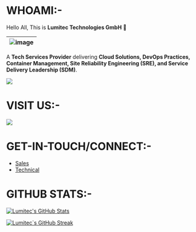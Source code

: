 # WHOAMI:-

Hello All, This is __Lumitec Technologies GmbH__ 👋

<!--
| <img src="Images/Lumitec-Logo.png" alt="Lumitec Technologies" width="48"> |
| ----------- |
-->

| ![image](https://github.com/user-attachments/assets/b17ee676-99b6-4550-baa6-ba73b731610e) |
| ----------- |

A __Tech Services Provider__ delivering __Cloud Solutions, DevOps Practices, Container Management, Site Reliability Engineering (SRE), and Service Delivery Leadership (SDM)__.

![](https://komarev.com/ghpvc/?username=LTCloudCoder&style=for-the-badge&color=green)

# VISIT US:-

  <a href="https://lumitec.tech/">
    <img src="https://img.shields.io/badge/-lumitech.tech-black?style=flat-square&logo=dev.to&logoColor=white"/>
  </a> 
  
<!--
-  [Blog](https://dev.to/arindam0310018/)
-  [LinkedIn](https://www.linkedin.com/in/arindam-mitra-28981095/) 
-  [Twitter](https://twitter.com/arindam0310018/) 
-  [Sessionize](https://sessionize.com/arindam0310018/)
-  [GitHub](https://github.com/arindam0310018)
-  [Facebook](https://www.facebook.com/arindam.mitra.790) 

-->

# GET-IN-TOUCH/CONNECT:-

-  [Sales](mailto:info@lumitec.tech)
-  [Technical](mailto:Cloud@lumitec.tech)

# GITHUB STATS:-

[![Lumitec's GitHub Stats](https://github-readme-stats.vercel.app/api?username=LTCloudCoder&show_icons=true&theme=radical)](https://github.com/anuraghazra/github-readme-stats)

[![Lumitec`s GitHub Streak](http://github-readme-streak-stats.herokuapp.com?user=LTCloudCoder&theme=dark)](https://git.io/streak-stats)

<!--
**LTCloudCoder/LTCloudCoder** is a ✨ _special_ ✨ repository because its `README.md` (this file) appears on your GitHub profile.

Here are some ideas to get you started:

- 🔭 I’m currently working on ...
- 🌱 I’m currently learning ...
- 👯 I’m looking to collaborate on ...
- 🤔 I’m looking for help with ...
- 💬 Ask me about ...
- 📫 How to reach me: ...
- 😄 Pronouns: ...
- ⚡ Fun fact: ...
-->
